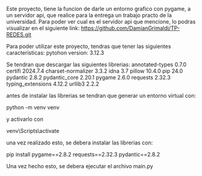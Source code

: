 Este proyecto, tiene la funcion de darle un entorno grafico con pygame, a un servidor api, que realice para la entrega un trabajo practo de la universidad.
Para poder ver cual es el servidor api que mencione, lo podras visualizar en el siguiente link: https://github.com/DamianGrimaldi/TP-REDES.git

Para poder utilizar este proyecto, tendras que tener las siguientes caracteristicas:
pytohon version: 3.12.3

Se tendran que descargar las siguientes librerias:
annotated-types    0.7.0
certifi            2024.7.4
charset-normalizer 3.3.2
idna               3.7
pillow             10.4.0
pip                24.0
pydantic           2.8.2
pydantic_core      2.20.1
pygame             2.6.0
requests           2.32.3
typing_extensions  4.12.2
urllib3            2.2.2

antes de instalar las librerias se tendran que generar un entorno virtual con:

python -m venv venv

y activarlo con

venv\Scripts\activate

una vez realizado esto, se debera instalar las librerias con:

pip install pygame==2.8.2 requests==2.32.3 pydantic==2.8.2 

Una vez hecho esto, se debera ejecutar el archivo main.py
